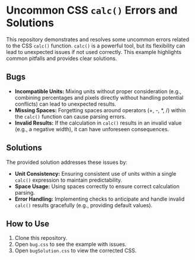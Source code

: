 # Uncommon CSS `calc()` Errors and Solutions

This repository demonstrates and resolves some uncommon errors related to the CSS `calc()` function.  `calc()` is a powerful tool, but its flexibility can lead to unexpected issues if not used correctly.  This example highlights common pitfalls and provides clear solutions.

## Bugs

* **Incompatible Units:** Mixing units without proper consideration (e.g., combining percentages and pixels directly without handling potential conflicts) can lead to unexpected results. 
* **Missing Spaces:** Forgetting spaces around operators (+, -, *, /) within the `calc()` function can cause parsing errors.
* **Invalid Results:**  If the calculation in `calc()` results in an invalid value (e.g., a negative width), it can have unforeseen consequences.

## Solutions

The provided solution addresses these issues by:

* **Unit Consistency:** Ensuring consistent use of units within a single `calc()` expression to maintain predictability.
* **Space Usage:** Using spaces correctly to ensure correct calculation parsing. 
* **Error Handling:** Implementing checks to anticipate and handle invalid `calc()` results gracefully (e.g., providing default values).

## How to Use

1. Clone this repository.
2. Open `bug.css` to see the example with issues. 
3. Open `bugSolution.css` to view the corrected CSS. 